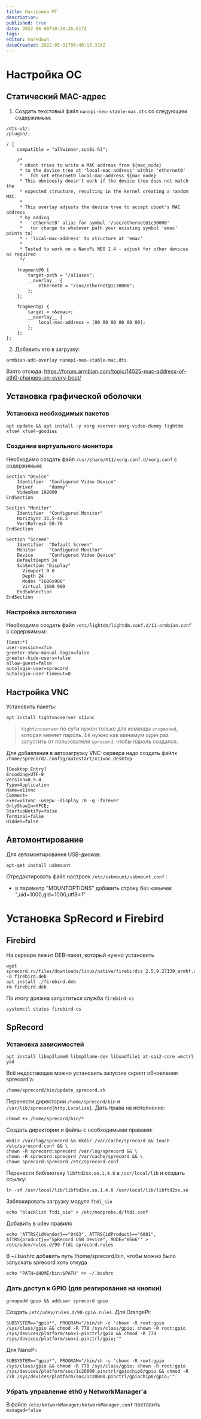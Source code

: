 ```yaml
---
title: Настройка МТ
description: 
published: true
date: 2022-06-06T10:38:26.617Z
tags: 
editor: markdown
dateCreated: 2022-05-31T06:40:13.318Z
---
```


# Настройка ОС
## Статический MAC-адрес
1. Создать текстовый файл `nanopi-neo-stable-mac.dts` со следующим содержимым:
```
/dts-v1/;
/plugin/;

/ {
    compatible = "allwinner,sun8i-h3";

    /* 
     * uboot tries to write a MAC address from ${mac_node}
     * to the device tree at 'local-mac-address' within 'ethernet0'
     *   fdt set ethernet0 local-mac-address ${mac_node}
     * This obviously doesn't work if the device tree does not match the  
     * expected structure, resulting in the kernel creating a random MAC.
     * 
     * This overlay adjusts the device tree to accept uboot's MAC address 
     * by adding 
     * - 'ethernet0' alias for symbol '/soc/ethernet@1c30000'
     *   (or change to whatever path your existing symbol 'emac' points to)
     * - 'local-mac-address' to structure at 'emac'
     * 
     * Tested to work on a NanoPi NEO 1.4 - adjust for other devices as required
     */

    fragment@0 {
        target-path = "/aliases";
        __overlay__ {
            ethernet0 = "/soc/ethernet@1c30000";
        };
    };

    fragment@1 {
        target = <&emac>;
        __overlay__ {
            local-mac-address = [00 00 00 00 00 00];
        };
    };
};
```
2. Добавить его в загрузку:
```
armbian-add-overlay nanopi-neo-stable-mac.dts   
```
Взято отсюда: https://forum.armbian.com/topic/14525-mac-address-of-eth0-changes-on-every-boot/

## Установка графической оболочки
### Установка необходимых пакетов
```
apt update && apt install -y xorg xserver-xorg-video-dummy lightdm xfce4 xfce4-goodies
```
### Создание виртуального монитора
Необходимо создать файл `/usr/share/X11/xorg.conf.d/xorg.conf` с содержимым:
```
Section "Device"
    Identifier  "Configured Video Device"
    Driver      "dummy"
    VideoRam 192000
EndSection

Section "Monitor"
    Identifier  "Configured Monitor"
    HorizSync 31.5-48.5
    VertRefresh 50-70
EndSection

Section "Screen"
    Identifier  "Default Screen"
    Monitor     "Configured Monitor"
    Device      "Configured Video Device"
    DefaultDepth 24
    SubSection "Display"
      Viewport 0 0
      Depth 24
      Modes "1600x900"
      Virtual 1600 900
    EndSubSection
EndSection
```
### Настройка автологина
Необходимо создать файл `/etc/lightdm/lightdm.conf.d/11-armbian.conf` с содержимым:
```
[Seat:*]
user-session=xfce
greeter-show-manual-login=false
greeter-hide-users=false
allow-guest=false
autologin-user=sprecord
autologin-user-timeout=0
```
## Настройка VNC
Установить пакеты:
```
apt install tightvncserver x11vnc
```
> `tightvncserver` по сути нужен только для команды `vncpasswd`, которая меняет пароль. Её нужно как минимум один раз запустить от пользователя `sprecord`, чтобы пароль создался.

Для добавления в автозагрузку VNC-сервера надо создать файлx `/home/sprecord/.config/autostart/x11vnc.desktop`
```
[Desktop Entry]
Encoding=UTF-8
Version=0.9.4
Type=Application
Name=x11vnc
Comment=
Exec=x11vnc -usepw -display :0 -q -forever
OnlyShowIn=XFCE;
StartupNotify=false
Terminal=false
Hidden=false
```

## Автомонтирование
Для автомонтирования USB-дисков:
```
apt-get install usbmount
```
Отредактировать файл настроек `/etc/usbmount/usbmount.conf` :
   - в параметр "MOUNTOPTIONS" добавить строку без кавычек ",uid=1000,gid=1000,utf8=1"


# Установка SpRecord и Firebird
## Firebird
На сервере лежит DEB-пакет, который нужно установить
```
wget sprecord.ru/files/downloads/linux/native/firebirdcs_2.5.9.27139_armhf.deb -O firebird.deb
apt install ./firebird.deb
rm firebird.deb
```
По итогу должна запуститься служба `firebird-cs`
```
systemctl status firebird-cs
```

## SpRecord
### Установка зависимостей
``` 
apt install libmp3lame0 libmp3lame-dev libsndfile1 at-spi2-core wmctrl yad
```
Всё недостающее можно установить запустив скрипт обновления sprecord'а:
```
/home/sprecord/bin/update_sprecord.sh
```

Перенести директории `/home/sprecord/bin` и `/var/lib/sprecord{http,Localize}`. Дать права на исполнение:
```
chmod +x /home/sprecord/bin/*
```
Создать директории и файлы с необходимыми правами:
```
mkdir /var/log/sprecord && mkdir /var/cache/sprecord && touch /etc/sprecord.conf && \
chown -R sprecord:sprecord /var/log/sprecord && \
chown -R sprecord:sprecord /var/cache/sprecord && \
chown sprecord:sprecord /etc/sprecord.conf
```
Перенести библиотеку `libftd2xx.so.1.4.8` в `/usr/local/lib` и создать ссылку:
```
ln -sf /usr/local/lib/libftd2xx.so.1.4.8 /usr/local/lib/libftd2xx.so
```
Заблокировать загрузку модуля `ftdi_sio`
```
echo "blacklist ftdi_sio" > /etc/modprobe.d/ftdi.conf
```
Добавить в udev правило
```
echo 'ATTRS{idVendor}=="0403", ATTRS{idProduct}=="6001", ATTRS{product}=="SpRecord USB Device", MODE="0666"' > /etc/udev/rules.d/99-ftdi-sprecord.rules
```

В ~/.bashrc добавить путь /home/sprecord/bin, чтобы можно было запускать sprecord хоть откуда
```
echo "PATH=$HOME/bin:$PATH" >> ~/.bashrc
```
### Дать доступ к GPIO (для реагирования на кнопки)  
```
groupadd gpio && adduser sprecord gpio
```
Создать `/etc/udev/rules.d/98-gpio.rules`.
Для OrangePi:
```
SUBSYSTEM=="gpio*", PROGRAM="/bin/sh -c 'chown -R root:gpio /sys/class/gpio && chmod -R 770 /sys/class/gpio; chown -R root:gpio /sys/devices/platform/sunxi-pinctrl/gpio && chmod -R 770 /sys/devices/platform/sunxi-pinctrl/gpio;'"
```
Для NanoPi:
```
SUBSYSTEM=="gpio*", PROGRAM="/bin/sh -c 'chown -R root:gpio /sys/class/gpio && chmod -R 770 /sys/class/gpio; chown -R root:gpio /sys/devices/platform/soc/1c20800.pinctrl/gpiochip0/gpio && chmod -R 770 /sys/devices/platform/soc/1c20800.pinctrl/gpiochip0/gpio;'"
```



### Убрать управление eth0 у NetworkManager'а
В файле `/etc/NetworkManager/NetworkManager.conf` поставить `managed=false`